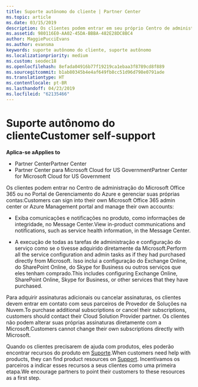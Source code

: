 ```yaml
---
title: Suporte autônomo do cliente | Partner Center
ms.topic: article
ms.date: 03/15/2019
description: Os clientes podem entrar em seu próprio Centro de administração do Microsoft Office 365 ou portal de gerenciamento do Azure e gerenciar suas próprias contas. Para adquirir assinaturas adicionais ou cancelar assinaturas, os clientes devem entrar em contato com seus parceiros de Provedor de Soluções na Nuvem.
ms.assetid: 980116E0-AA02-45DA-BBBA-482E28DC8BC4
author: MaggiePucciEvans
ms.author: evansma
keywords: suporte autônomo do cliente, suporte autônomo
ms.localizationpriority: medium
ms.custom: seodec18
ms.openlocfilehash: 8efada04916b77f19219ca1ebaa3f8789cd8f889
ms.sourcegitcommit: b1ab80345b4e4af649fb8cc51d96d798e0791ade
ms.translationtype: HT
ms.contentlocale: pt-BR
ms.lasthandoff: 04/23/2019
ms.locfileid: "62135466"
---
```

# <a name="customer-self-support"></a><span data-ttu-id="48edf-105">Suporte autônomo do cliente</span><span class="sxs-lookup"><span data-stu-id="48edf-105">Customer self-support</span></span>

<span data-ttu-id="48edf-106">**Aplica-se a**</span><span class="sxs-lookup"><span data-stu-id="48edf-106">**Applies to**</span></span>

-  <span data-ttu-id="48edf-107">Partner Center</span><span class="sxs-lookup"><span data-stu-id="48edf-107">Partner Center</span></span>
-  <span data-ttu-id="48edf-108">Partner Center para Microsoft Cloud for US Government</span><span class="sxs-lookup"><span data-stu-id="48edf-108">Partner Center for Microsoft Cloud for US Government</span></span>


<span data-ttu-id="48edf-109">Os clientes podem entrar no Centro de administração do Microsoft Office 365 ou no Portal de Gerenciamento do Azure e gerenciar suas próprias contas:</span><span class="sxs-lookup"><span data-stu-id="48edf-109">Customers can sign into their own Microsoft Office 365 admin center or Azure Management portal and manage their own accounts:</span></span>

-   <span data-ttu-id="48edf-110">Exiba comunicações e notificações no produto, como informações de integridade, no Message Center.</span><span class="sxs-lookup"><span data-stu-id="48edf-110">View in-product communications and notifications, such as service health information, in the Message Center.</span></span>

-   <span data-ttu-id="48edf-111">A execução de todas as tarefas de administração e configuração do serviço como se o tivesse adquirido diretamente da Microsoft.</span><span class="sxs-lookup"><span data-stu-id="48edf-111">Perform all the service configuration and admin tasks as if they had purchased directly from Microsoft.</span></span> <span data-ttu-id="48edf-112">Isso inclui a configuração do Exchange Online, do SharePoint Online, do Skype for Business ou outros serviços que eles tenham comprado.</span><span class="sxs-lookup"><span data-stu-id="48edf-112">This includes configuring Exchange Online, SharePoint Online, Skype for Business, or other services that they have purchased.</span></span>

<span data-ttu-id="48edf-113">Para adquirir assinaturas adicionais ou cancelar assinaturas, os clientes devem entrar em contato com seus parceiros de Provedor de Soluções na Nuvem.</span><span class="sxs-lookup"><span data-stu-id="48edf-113">To purchase additional subscriptions or cancel their subscriptions, customers should contact their Cloud Solution Provider partner.</span></span> <span data-ttu-id="48edf-114">Os clientes não podem alterar suas próprias assinaturas diretamente com a Microsoft.</span><span class="sxs-lookup"><span data-stu-id="48edf-114">Customers cannot change their own subscriptions directly with Microsoft.</span></span>

<span data-ttu-id="48edf-115">Quando os clientes precisarem de ajuda com produtos, eles poderão encontrar recursos do produto em [Suporte](https://partnercenter.microsoft.com/partner/support).</span><span class="sxs-lookup"><span data-stu-id="48edf-115">When customers need help with products, they can find product resources on [Support](https://partnercenter.microsoft.com/partner/support).</span></span> <span data-ttu-id="48edf-116">Incentivamos os parceiros a indicar esses recursos a seus clientes como uma primeira etapa.</span><span class="sxs-lookup"><span data-stu-id="48edf-116">We encourage partners to point their customers to these resources as a first step.</span></span>

 

 



